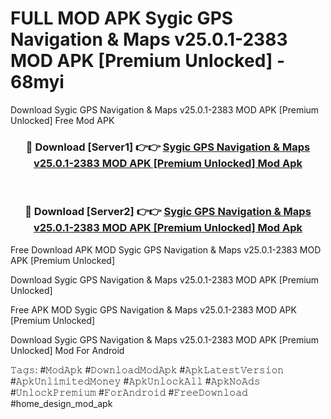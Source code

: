 # FULL MOD APK Sygic GPS Navigation & Maps v25.0.1-2383 MOD APK [Premium Unlocked] - 68myi
Download Sygic GPS Navigation & Maps v25.0.1-2383 MOD APK [Premium Unlocked] Free Mod APK

<div align="center">
<h3>🔴 Download [Server1] 👉👉 <a href="https://apk-comot.site?title=Sygic_GPS_Navigation_&_Maps_v25.0.1-2383_MOD_APK_[Premium_Unlocked]">Sygic GPS Navigation & Maps v25.0.1-2383 MOD APK [Premium Unlocked] Mod Apk</a></h3><br>

<h3>🔴 Download [Server2] 👉👉 <a href="https://apk-comot.site?title=Sygic_GPS_Navigation_&_Maps_v25.0.1-2383_MOD_APK_[Premium_Unlocked]">Sygic GPS Navigation & Maps v25.0.1-2383 MOD APK [Premium Unlocked] Mod Apk</a></h3>
</div>


Free Download APK MOD Sygic GPS Navigation & Maps v25.0.1-2383 MOD APK [Premium Unlocked]

Download Sygic GPS Navigation & Maps v25.0.1-2383 MOD APK [Premium Unlocked] 

Free APK MOD Sygic GPS Navigation & Maps v25.0.1-2383 MOD APK [Premium Unlocked] 

Download Sygic GPS Navigation & Maps v25.0.1-2383 MOD APK [Premium Unlocked] Mod For Android

𝚃𝚊𝚐𝚜: #𝙼𝚘𝚍𝙰𝚙𝚔 #𝙳𝚘𝚠𝚗𝚕𝚘𝚊𝚍𝙼𝚘𝚍𝙰𝚙𝚔 #𝙰𝚙𝚔𝙻𝚊𝚝𝚎𝚜𝚝𝚅𝚎𝚛𝚜𝚒𝚘𝚗 #𝙰𝚙𝚔𝚄𝚗𝚕𝚒𝚖𝚒𝚝𝚎𝚍𝙼𝚘𝚗𝚎𝚢 #𝙰𝚙𝚔𝚄𝚗𝚕𝚘𝚌𝚔𝙰𝚕𝚕 #𝙰𝚙𝚔𝙽𝚘𝙰𝚍𝚜 #𝚄𝚗𝚕𝚘𝚌𝚔𝙿𝚛𝚎𝚖𝚒𝚞𝚖 #𝙵𝚘𝚛𝙰𝚗𝚍𝚛𝚘𝚒𝚍 #𝙵𝚛𝚎𝚎𝙳𝚘𝚠𝚗𝚕𝚘𝚊𝚍 #home_design_mod_apk
